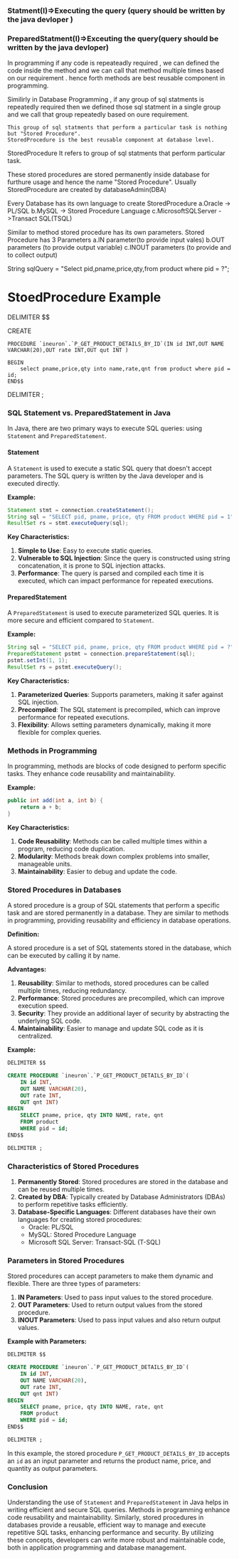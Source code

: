 
### Statment(I)=>Executing the query (query should be written by the java devloper )
### PreparedStatment(I)=>Exceuting the query(query should be written by the java devloper)

In programming if any code is repeateadly required , we can defined the code inside the method and we can call that method multiple times based on our requirement .
hence forth methods are best reusable component in programming.

Similirly in Database Programming , if any group of sql statments is repeatedly required then we defined those sql statment in a single group and we call that group repeatedly based on oure requirement.

    This group of sql statments that perform a particular task is nothing but "Stored Procedure".
    StoredProcedure is the best reusable component at database level.

StoredProcedure 
    It refers to group of sql statments that perform particular task.

These stored procedures are stored permanently inside database for furthure usage and hence the name "Stored Procedure".
Usually StoredProcedure are created by databaseAdmin(DBA)

Every Database has its own language to create StoredProcedure
    a.Oracle -> PL/SQL
    b.MySQL -> Stored Procedure Language
    c.MicrosoftSQLServer ->Transact SQL(TSQL)

Similar to method stored procedure has its own parameters.
Stored Procedure has 3 Parameters 
    a.IN parameter(to provide input vales)
    b.OUT parameters (to provide output variable)
    c.INOUT parameters (to provide and to collect output)
 

String sqlQuery = "Select pid,pname,price,qty,from product where pid = ?";

StoedProcedure Example 
=======================
DELIMITER $$

CREATE

    PROCEDURE `ineuron`.`P_GET_PRODUCT_DETAILS_BY_ID`(IN id INT,OUT NAME VARCHAR(20),OUT rate INT,OUT qut INT )
    
	BEGIN
        select pname,price,qty into name,rate,qnt from product where pid = id;
	END$$

DELIMITER ;

### SQL Statement vs. PreparedStatement in Java

In Java, there are two primary ways to execute SQL queries: using `Statement` and `PreparedStatement`.

#### Statement

A `Statement` is used to execute a static SQL query that doesn't accept parameters. The SQL query is written by the Java developer and is executed directly.

**Example:**

```java
Statement stmt = connection.createStatement();
String sql = "SELECT pid, pname, price, qty FROM product WHERE pid = 1";
ResultSet rs = stmt.executeQuery(sql);
```

**Key Characteristics:**

1. **Simple to Use**: Easy to execute static queries.
2. **Vulnerable to SQL Injection**: Since the query is constructed using string concatenation, it is prone to SQL injection attacks.
3. **Performance**: The query is parsed and compiled each time it is executed, which can impact performance for repeated executions.

#### PreparedStatement

A `PreparedStatement` is used to execute parameterized SQL queries. It is more secure and efficient compared to `Statement`.

**Example:**

```java
String sql = "SELECT pid, pname, price, qty FROM product WHERE pid = ?";
PreparedStatement pstmt = connection.prepareStatement(sql);
pstmt.setInt(1, 1);
ResultSet rs = pstmt.executeQuery();
```

**Key Characteristics:**

1. **Parameterized Queries**: Supports parameters, making it safer against SQL injection.
2. **Precompiled**: The SQL statement is precompiled, which can improve performance for repeated executions.
3. **Flexibility**: Allows setting parameters dynamically, making it more flexible for complex queries.

### Methods in Programming

In programming, methods are blocks of code designed to perform specific tasks. They enhance code reusability and maintainability.

**Example:**

```java
public int add(int a, int b) {
    return a + b;
}
```

**Key Characteristics:**

1. **Code Reusability**: Methods can be called multiple times within a program, reducing code duplication.
2. **Modularity**: Methods break down complex problems into smaller, manageable units.
3. **Maintainability**: Easier to debug and update the code.

### Stored Procedures in Databases

A stored procedure is a group of SQL statements that perform a specific task and are stored permanently in a database. They are similar to methods in programming, providing reusability and efficiency in database operations.

**Definition:**

A stored procedure is a set of SQL statements stored in the database, which can be executed by calling it by name.

**Advantages:**

1. **Reusability**: Similar to methods, stored procedures can be called multiple times, reducing redundancy.
2. **Performance**: Stored procedures are precompiled, which can improve execution speed.
3. **Security**: They provide an additional layer of security by abstracting the underlying SQL code.
4. **Maintainability**: Easier to manage and update SQL code as it is centralized.

**Example:**

```sql
DELIMITER $$

CREATE PROCEDURE `ineuron`.`P_GET_PRODUCT_DETAILS_BY_ID`(
    IN id INT, 
    OUT NAME VARCHAR(20), 
    OUT rate INT, 
    OUT qnt INT)
BEGIN
    SELECT pname, price, qty INTO NAME, rate, qnt 
    FROM product 
    WHERE pid = id;
END$$

DELIMITER ;
```

### Characteristics of Stored Procedures

1. **Permanently Stored**: Stored procedures are stored in the database and can be reused multiple times.
2. **Created by DBA**: Typically created by Database Administrators (DBAs) to perform repetitive tasks efficiently.
3. **Database-Specific Languages**: Different databases have their own languages for creating stored procedures:
    - Oracle: PL/SQL
    - MySQL: Stored Procedure Language
    - Microsoft SQL Server: Transact-SQL (T-SQL)

### Parameters in Stored Procedures

Stored procedures can accept parameters to make them dynamic and flexible. There are three types of parameters:

1. **IN Parameters**: Used to pass input values to the stored procedure.
2. **OUT Parameters**: Used to return output values from the stored procedure.
3. **INOUT Parameters**: Used to pass input values and also return output values.

**Example with Parameters:**

```sql
DELIMITER $$

CREATE PROCEDURE `ineuron`.`P_GET_PRODUCT_DETAILS_BY_ID`(
    IN id INT, 
    OUT NAME VARCHAR(20), 
    OUT rate INT, 
    OUT qnt INT)
BEGIN
    SELECT pname, price, qty INTO NAME, rate, qnt 
    FROM product 
    WHERE pid = id;
END$$

DELIMITER ;
```

In this example, the stored procedure `P_GET_PRODUCT_DETAILS_BY_ID` accepts an `id` as an input parameter and returns the product name, price, and quantity as output parameters.

### Conclusion

Understanding the use of `Statement` and `PreparedStatement` in Java helps in writing efficient and secure SQL queries. Methods in programming enhance code reusability and maintainability. Similarly, stored procedures in databases provide a reusable, efficient way to manage and execute repetitive SQL tasks, enhancing performance and security. By utilizing these concepts, developers can write more robust and maintainable code, both in application programming and database management.